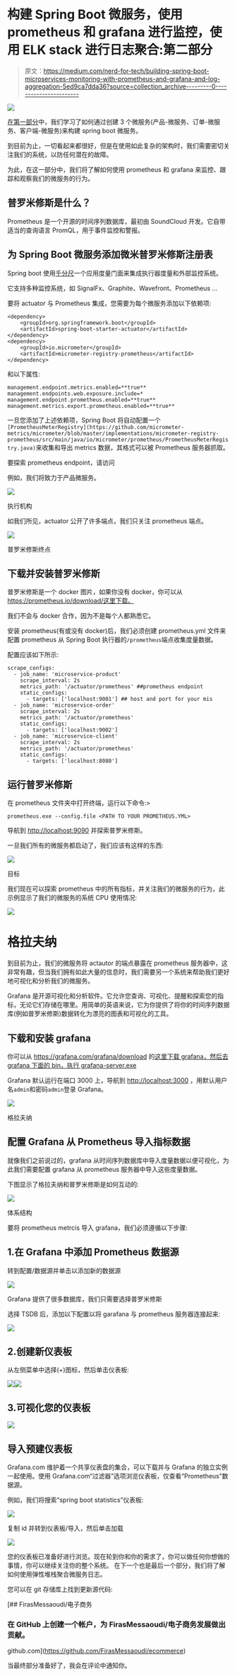 # 构建 Spring Boot 微服务，使用 prometheus 和 grafana 进行监控，使用 ELK stack 进行日志聚合:第二部分

> 原文：<https://medium.com/nerd-for-tech/building-spring-boot-microservices-monitoring-with-prometheus-and-grafana-and-log-aggregation-5ed9ca7dda36?source=collection_archive---------0----------------------->

![](img/5a03a92d033b4d55aac4ea5621190870.png)

[在第一部分](/nerd-for-tech/creating-spring-boot-microservices-monitoring-with-prometheus-and-grafana-and-log-aggregation-ba4f20496942)中，我们学习了如何通过创建 3 个微服务(产品-微服务、订单-微服务、客户端-微服务)来构建 spring boot 微服务。

到目前为止，一切看起来都很好，但是在使用如此复杂的架构时，我们需要密切关注我们的系统，以防任何潜在的故障。

为此，在这一部分中，我们将了解如何使用 prometheus 和 grafana 来监控、跟踪和观察我们的微服务的行为。

## 普罗米修斯是什么？

Prometheus 是一个开源的时间序列数据库，最初由 SoundCloud 开发。它自带适当的查询语言 PromQL，用于事件监控和警报。

## 为 Spring Boot 微服务添加微米普罗米修斯注册表

Spring boot 使用[千分尺](https://micrometer.io/)一个应用度量门面来集成执行器度量和外部监控系统。

它支持多种监控系统，如 SignalFx、Graphite、Wavefront、Prometheus …

要将 actuator 与 Prometheus 集成，您需要为每个微服务添加以下依赖项:

```
<dependency>
    <groupId>org.springframework.boot</groupId>
    <artifactId>spring-boot-starter-actuator</artifactId>
</dependency>
<dependency>
    <groupId>io.micrometer</groupId>
    <artifactId>micrometer-registry-prometheus</artifactId>
</dependency>
```

和以下属性:

```
management.endpoint.metrics.enabled=**true** management.endpoints.web.exposure.include=*
management.endpoint.prometheus.enabled=**true** management.metrics.export.prometheus.enabled=**true**
```

一旦您添加了上述依赖项，Spring Boot 将自动配置一个`[PrometheusMeterRegistry](https://github.com/micrometer-metrics/micrometer/blob/master/implementations/micrometer-registry-prometheus/src/main/java/io/micrometer/prometheus/PrometheusMeterRegistry.java)`来收集和导出 metrics 数据，其格式可以被 Prometheus 服务器抓取。

要探索 prometheus endpoint，请访问

例如，我们将致力于产品微服务。

![](img/ceab806b8f749df533c12bd418cd9bd1.png)

执行机构

如我们所见，actuator 公开了许多端点，我们只关注 prometheus 端点。

![](img/df674337079005a89a2af64304a74de0.png)

普罗米修斯终点

## 下载并安装普罗米修斯

普罗米修斯是一个 docker 图片，如果你没有 docker，你可以从 https://prometheus.io/download/这里下载。

我们不会与 docker 合作，因为不是每个人都熟悉它。

安装 prometheus(有或没有 docker)后，我们必须创建 prometheus.yml 文件来配置 prometheus 从 Spring Boot 执行器的`/prometheus`端点收集度量数据。

配置应该如下所示:

```
scrape_configs:
  - job_name: 'microservice-product'
    scrape_interval: 2s
    metrics_path: '/actuator/prometheus' ##prometheus endpoint
    static_configs:
      - targets: ['localhost:9001'] ## host and port for your mis
  - job_name: 'microservice-order'
    scrape_interval: 2s
    metrics_path: '/actuator/prometheus'
    static_configs:
      - targets: ['localhost:9002']
  - job_name: 'microservice-client'
    scrape_interval: 2s
    metrics_path: '/actuator/prometheus'
    static_configs:
      - targets: ['localhost:8080']
```

## 运行普罗米修斯

在 prometheus 文件夹中打开终端，运行以下命令:>

```
prometheus.exe --config.file <PATH TO YOUR PROMETHEUS.YML>
```

导航到 [http://localhost:9090](http://localhost:9090) 并探索普罗米修斯。

一旦我们所有的微服务都启动了，我们应该有这样的东西:

![](img/19ab0424c7cbc07c0cb330a40f9e5011.png)

目标

我们现在可以探索 prometheus 中的所有指标，并关注我们的微服务的行为，此示例显示了我们的微服务的系统 CPU 使用情况:

![](img/58079e69793dc9754eee8c6be58a6059.png)

# 格拉夫纳

到目前为止，我们的微服务将 actautor 的端点暴露在 prometheus 服务器中，这非常有趣，但当我们拥有如此大量的信息时，我们需要另一个系统来帮助我们更好地可视化和分析我们的微服务。

Grafana 是开源可视化和分析软件。它允许您查询、可视化、提醒和探索您的指标，无论它们存储在哪里。用简单的英语来说，它为你提供了将你的时间序列数据库(例如普罗米修斯)数据转化为漂亮的图表和可视化的工具。

## 下载和安装 grafana

你可以从 https://grafana.com/grafana/download 的[这里下载 grafana，然后去 grafana 下面的 bin，执行 grafana-server.exe](https://grafana.com/grafana/download)

Grafana 默认运行在端口 3000 上，导航到 [http://localhost:3000](http://localhost:3000) ，用默认用户名`admin`和密码`admin`登录 Grafana。

![](img/ea635a003a4ccc33949dbd6202bbc0cf.png)

格拉夫纳

## 配置 Grafana 从 Prometheus 导入指标数据

就像我们之前说过的，grafana 从时间序列数据库中导入度量数据以便可视化，为此我们需要配置 grafana 从 prometheus 服务器中导入这些度量数据。

下图显示了格拉夫纳和普罗米修斯是如何互动的:

![](img/8e482a5a3a948109b53c7092c71c06df.png)

体系结构

要将 prometheus metrcis 导入 grafana，我们必须遵循以下步骤:

## 1.在 Grafana 中添加 Prometheus 数据源

转到配置/数据源并单击以添加新的数据源

![](img/88edca490c0ad858506a5b097fecc484.png)

Grafana 提供了很多数据库，我们只需要选择普罗米修斯

选择 TSDB 后，添加以下配置以将 garafana 与 prometheus 服务器连接起来:

![](img/f310a748d81bb56b838fa8553e340fb0.png)

## 2.创建新仪表板

从左侧菜单中选择(+)图标，然后单击仪表板:

![](img/eb3267b8c790e85cf0f6c572e5164ae9.png)![](img/c286eb8c27a3f4cd5c79c00047871872.png)

## 3.可视化您的仪表板

![](img/2da413b6b29930384b1bdd935b042f86.png)

## 导入预建仪表板

Grafana.com 维护着一个共享仪表盘的集合，可以下载并与 Grafana 的独立实例一起使用。使用 Grafana.com“过滤器”选项浏览仪表板，仅查看“Prometheus”数据源。

例如，我们将搜索“spring boot statistics”仪表板:

![](img/743ab12c9740a43c1e2fd1b6c550a7fd.png)

复制 id 并转到仪表板/导入，然后单击加载

![](img/6ec05e0932ecb0c396c9517b368daffa.png)

您的仪表板已准备好进行浏览。现在轮到你和你的需求了，你可以做任何你想做的事情，你可以继续关注你的整个系统。
在下一个也是最后一个部分，我们将了解如何使用弹性堆栈聚合微服务日志。

您可以在 git 存储库上找到更新源代码:

[](https://github.com/FirasMessaoudi/ecommerce) [## FirasMessaoudi/电子商务

### 在 GitHub 上创建一个帐户，为 FirasMessaoudi/电子商务发展做出贡献。

github.com](https://github.com/FirasMessaoudi/ecommerce) 

当最终部分准备好了，我会在评论中通知你。